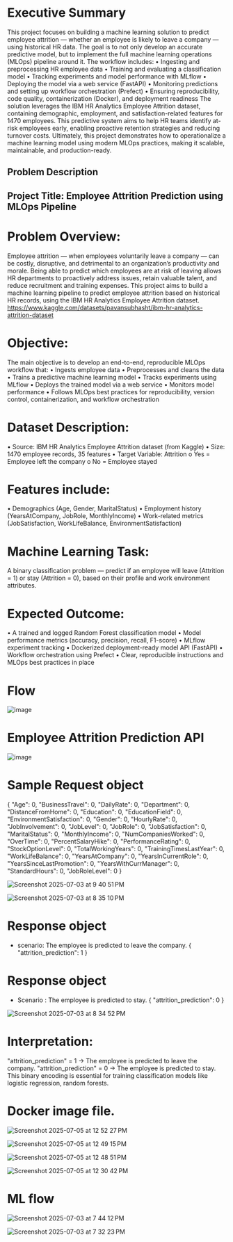 # Executive Summary
This project focuses on building a machine learning solution to predict employee attrition — whether an employee is likely to leave a company — using historical HR data. The goal is to not only develop an accurate predictive model, but to implement the full machine learning operations (MLOps) pipeline around it.
    The workflow includes:
    •	Ingesting and preprocessing HR employee data
    •	Training and evaluating a classification model
    •	Tracking experiments and model performance with MLflow
    •	Deploying the model via a web service (FastAPI)
    •	Monitoring predictions and setting up workflow orchestration (Prefect)
    •	Ensuring reproducibility, code quality, containerization (Docker), and deployment readiness
The solution leverages the IBM HR Analytics Employee Attrition dataset, containing demographic, employment, and satisfaction-related features for 1470 employees. This predictive system aims to help HR teams identify at-risk employees early, enabling proactive retention strategies and reducing turnover costs.
Ultimately, this project demonstrates how to operationalize a machine learning model using modern MLOps practices, making it scalable, maintainable, and production-ready.

## Problem Description

## Project Title: Employee Attrition Prediction using MLOps Pipeline
 
  # Problem Overview:
Employee attrition — when employees voluntarily leave a company — can be costly, disruptive, and detrimental to an organization’s productivity and morale. Being able to predict which employees are at risk of leaving allows HR departments to proactively address issues, retain valuable talent, and reduce recruitment and training expenses.
This project aims to build a machine learning pipeline to predict employee attrition based on historical HR records, using the IBM HR Analytics Employee Attrition dataset.
https://www.kaggle.com/datasets/pavansubhasht/ibm-hr-analytics-attrition-dataset

# Objective:
The main objective is to develop an end-to-end, reproducible MLOps workflow that:
•	Ingests employee data
•	Preprocesses and cleans the data
•	Trains a predictive machine learning model
•	Tracks experiments using MLflow
•	Deploys the trained model via a web service
•	Monitors model performance
•	Follows MLOps best practices for reproducibility, version control, containerization, and workflow orchestration

# Dataset Description:
•	Source: IBM HR Analytics Employee Attrition dataset (from Kaggle)
•	Size: 1470 employee records, 35 features
•	Target Variable: Attrition
o	Yes = Employee left the company
o	No = Employee stayed

# Features include:
•	Demographics (Age, Gender, MaritalStatus)
•	Employment history (YearsAtCompany, JobRole, MonthlyIncome)
•	Work-related metrics (JobSatisfaction, WorkLifeBalance, EnvironmentSatisfaction)
 
# Machine Learning Task:
A binary classification problem — predict if an employee will leave (Attrition = 1) or stay (Attrition = 0), based on their profile and work environment attributes.

# Expected Outcome:
•	A trained and logged Random Forest classification model
•	Model performance metrics (accuracy, precision, recall, F1-score)
•	MLflow experiment tracking
•	Dockerized deployment-ready model API (FastAPI)
•	Workflow orchestration using Prefect
•	Clear, reproducible instructions and MLOps best practices in place

# Flow
 ![image](https://github.com/user-attachments/assets/7df04c28-1921-4df2-a5a6-1866a97476f6)

 

# Employee Attrition Prediction API
![image](https://github.com/user-attachments/assets/7c484958-0534-45fb-a31f-52cb2c505061)



# Sample Request object
{
  "Age": 0,
  "BusinessTravel": 0,
  "DailyRate": 0,
  "Department": 0,
  "DistanceFromHome": 0,
  "Education": 0,
  "EducationField": 0,
  "EnvironmentSatisfaction": 0,
  "Gender": 0,
  "HourlyRate": 0,
  "JobInvolvement": 0,
  "JobLevel": 0,
  "JobRole": 0,
  "JobSatisfaction": 0,
  "MaritalStatus": 0,
  "MonthlyIncome": 0,
  "NumCompaniesWorked": 0,
  "OverTime": 0,
  "PercentSalaryHike": 0,
  "PerformanceRating": 0,
  "StockOptionLevel": 0,
  "TotalWorkingYears": 0,
  "TrainingTimesLastYear": 0,
  "WorkLifeBalance": 0,
  "YearsAtCompany": 0,
  "YearsInCurrentRole": 0,
  "YearsSinceLastPromotion": 0,
  "YearsWithCurrManager": 0,
  "StandardHours": 0,
  "JobRoleLevel": 0
}

![Screenshot 2025-07-03 at 9 40 51 PM](https://github.com/user-attachments/assets/12a997c0-401e-4f7d-a2e7-39e497ef49bf)



![Screenshot 2025-07-03 at 8 35 10 PM](https://github.com/user-attachments/assets/ae81f35f-80e6-4f21-b210-793024ba4c9e)



# Response object 
- scenario: The employee is predicted to leave the company.
{
  "attrition_prediction": 1
}


# Response object
- Scenario : The employee is predicted to stay.
{
  "attrition_prediction": 0
}

![Screenshot 2025-07-03 at 8 34 52 PM](https://github.com/user-attachments/assets/ffcafff1-ca95-4041-9fe6-df51618d6ac4)


# Interpretation:
"attrition_prediction" = 1 → The employee is predicted to leave the company.
"attrition_prediction" = 0 → The employee is predicted to stay.
This binary encoding is essential for training classification models like logistic regression, random forests.

# Docker image file.

![Screenshot 2025-07-05 at 12 52 27 PM](https://github.com/user-attachments/assets/41cac48e-df9f-4d3d-88e7-8f89b2938bf7)


![Screenshot 2025-07-05 at 12 49 15 PM](https://github.com/user-attachments/assets/000a9e62-cd71-4074-acf6-8eeac8031eac)

![Screenshot 2025-07-05 at 12 48 51 PM](https://github.com/user-attachments/assets/34ef21e0-47c0-4e51-a293-da7609d26083)

![Screenshot 2025-07-05 at 12 30 42 PM](https://github.com/user-attachments/assets/25f4b059-1ee6-472d-90eb-13a2c6cca7ba)


# ML flow

![Screenshot 2025-07-03 at 7 44 12 PM](https://github.com/user-attachments/assets/9851162b-08f9-4b1c-9939-08444c395f7b)


![Screenshot 2025-07-03 at 7 32 23 PM](https://github.com/user-attachments/assets/d1b598f0-0f2a-4e91-b7e5-6b48c53c860e)



